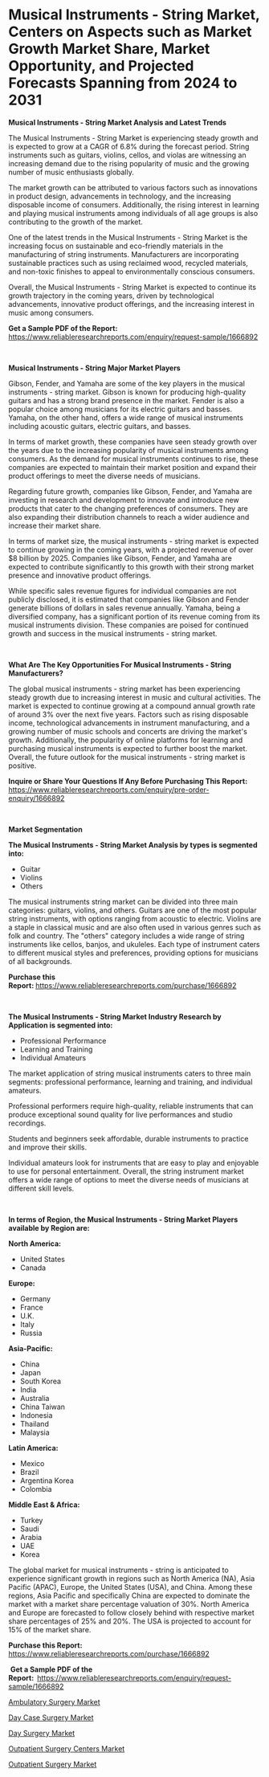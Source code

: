 <p><h1>Musical Instruments - String Market, Centers on Aspects such as Market Growth Market Share, Market Opportunity, and Projected Forecasts Spanning from 2024 to 2031</h1></p><p><strong>Musical Instruments - String Market Analysis and Latest Trends</strong></p>
<p><p>The Musical Instruments - String Market is experiencing steady growth and is expected to grow at a CAGR of 6.8% during the forecast period. String instruments such as guitars, violins, cellos, and violas are witnessing an increasing demand due to the rising popularity of music and the growing number of music enthusiasts globally.</p><p>The market growth can be attributed to various factors such as innovations in product design, advancements in technology, and the increasing disposable income of consumers. Additionally, the rising interest in learning and playing musical instruments among individuals of all age groups is also contributing to the growth of the market.</p><p>One of the latest trends in the Musical Instruments - String Market is the increasing focus on sustainable and eco-friendly materials in the manufacturing of string instruments. Manufacturers are incorporating sustainable practices such as using reclaimed wood, recycled materials, and non-toxic finishes to appeal to environmentally conscious consumers.</p><p>Overall, the Musical Instruments - String Market is expected to continue its growth trajectory in the coming years, driven by technological advancements, innovative product offerings, and the increasing interest in music among consumers.</p></p>
<p><strong>Get a Sample PDF of the Report:&nbsp;</strong> <a href="https://www.reliableresearchreports.com/enquiry/request-sample/1666892">https://www.reliableresearchreports.com/enquiry/request-sample/1666892</a></p>
<p>&nbsp;</p>
<p><strong>Musical Instruments - String Major Market Players</strong></p>
<p><p>Gibson, Fender, and Yamaha are some of the key players in the musical instruments - string market. Gibson is known for producing high-quality guitars and has a strong brand presence in the market. Fender is also a popular choice among musicians for its electric guitars and basses. Yamaha, on the other hand, offers a wide range of musical instruments including acoustic guitars, electric guitars, and basses.</p><p>In terms of market growth, these companies have seen steady growth over the years due to the increasing popularity of musical instruments among consumers. As the demand for musical instruments continues to rise, these companies are expected to maintain their market position and expand their product offerings to meet the diverse needs of musicians.</p><p>Regarding future growth, companies like Gibson, Fender, and Yamaha are investing in research and development to innovate and introduce new products that cater to the changing preferences of consumers. They are also expanding their distribution channels to reach a wider audience and increase their market share.</p><p>In terms of market size, the musical instruments - string market is expected to continue growing in the coming years, with a projected revenue of over $8 billion by 2025. Companies like Gibson, Fender, and Yamaha are expected to contribute significantly to this growth with their strong market presence and innovative product offerings.</p><p>While specific sales revenue figures for individual companies are not publicly disclosed, it is estimated that companies like Gibson and Fender generate billions of dollars in sales revenue annually. Yamaha, being a diversified company, has a significant portion of its revenue coming from its musical instruments division. These companies are poised for continued growth and success in the musical instruments - string market.</p></p>
<p>&nbsp;</p>
<p><strong>What Are The Key Opportunities For Musical Instruments - String Manufacturers?</strong></p>
<p><p>The global musical instruments - string market has been experiencing steady growth due to increasing interest in music and cultural activities. The market is expected to continue growing at a compound annual growth rate of around 3% over the next five years. Factors such as rising disposable income, technological advancements in instrument manufacturing, and a growing number of music schools and concerts are driving the market's growth. Additionally, the popularity of online platforms for learning and purchasing musical instruments is expected to further boost the market. Overall, the future outlook for the musical instruments - string market is positive.</p></p>
<p><strong>Inquire or Share Your Questions If Any Before Purchasing This Report:</strong> <a href="https://www.reliableresearchreports.com/enquiry/pre-order-enquiry/1666892">https://www.reliableresearchreports.com/enquiry/pre-order-enquiry/1666892</a></p>
<p>&nbsp;</p>
<p><strong>Market Segmentation</strong></p>
<p><strong>The Musical Instruments - String Market Analysis by types is segmented into:</strong></p>
<p><ul><li>Guitar</li><li>Violins</li><li>Others</li></ul></p>
<p><p>The musical instruments string market can be divided into three main categories: guitars, violins, and others. Guitars are one of the most popular string instruments, with options ranging from acoustic to electric. Violins are a staple in classical music and are also often used in various genres such as folk and country. The "others" category includes a wide range of string instruments like cellos, banjos, and ukuleles. Each type of instrument caters to different musical styles and preferences, providing options for musicians of all backgrounds.</p></p>
<p><strong>Purchase this Report:&nbsp;</strong><a href="https://www.reliableresearchreports.com/purchase/1666892">https://www.reliableresearchreports.com/purchase/1666892</a></p>
<p>&nbsp;</p>
<p><strong>The Musical Instruments - String Market Industry Research by Application is segmented into:</strong></p>
<p><ul><li>Professional Performance</li><li>Learning and Training</li><li>Individual Amateurs</li></ul></p>
<p><p>The market application of string musical instruments caters to three main segments: professional performance, learning and training, and individual amateurs. </p><p>Professional performers require high-quality, reliable instruments that can produce exceptional sound quality for live performances and studio recordings. </p><p>Students and beginners seek affordable, durable instruments to practice and improve their skills. </p><p>Individual amateurs look for instruments that are easy to play and enjoyable to use for personal entertainment. Overall, the string instrument market offers a wide range of options to meet the diverse needs of musicians at different skill levels.</p></p>
<p>&nbsp;</p>
<p><strong>In terms of Region, the Musical Instruments - String Market Players available by Region are:</strong></p>
<p>
    <p> <strong> North America: </strong>
        <ul>
            <li>United States</li>
            <li>Canada</li>
        </ul>
        </p> 
    <p> <strong> Europe: </strong>
        <ul>
            <li>Germany</li>
            <li>France</li>
            <li>U.K.</li>
            <li>Italy</li>
            <li>Russia</li>
        </ul>
        </p> 
    <p> <strong> Asia-Pacific: </strong>
        <ul>
            <li>China</li>
            <li>Japan</li>
            <li>South Korea</li>
            <li>India</li>
            <li>Australia</li>
            <li>China Taiwan</li>
            <li>Indonesia</li>
            <li>Thailand</li>
            <li>Malaysia</li>
        </ul>
        </p> 
    <p> <strong> Latin America: </strong>
        <ul>
            <li>Mexico</li>
            <li>Brazil</li>
            <li>Argentina Korea</li>
            <li>Colombia</li>
        </ul>
        </p> 
    <p> <strong> Middle East & Africa: </strong>
        <ul>
            <li>Turkey</li>
            <li>Saudi</li>
            <li>Arabia</li>
            <li>UAE</li>
            <li>Korea</li>
        </ul>
    </p>
    </p>
<p><p>The global market for musical instruments - string is anticipated to experience significant growth in regions such as North America (NA), Asia Pacific (APAC), Europe, the United States (USA), and China. Among these regions, Asia Pacific and specifically China are expected to dominate the market with a market share percentage valuation of 30%. North America and Europe are forecasted to follow closely behind with respective market share percentages of 25% and 20%. The USA is projected to account for 15% of the market share.</p></p>
<p><strong>Purchase this Report: </strong><a href="https://www.reliableresearchreports.com/purchase/1666892">https://www.reliableresearchreports.com/purchase/1666892</a></p>
<p>&nbsp;<strong>Get a Sample PDF of the Report:&nbsp;&nbsp;</strong><a href="https://www.reliableresearchreports.com/enquiry/request-sample/1666892">https://www.reliableresearchreports.com/enquiry/request-sample/1666892</a></p>
<p><strong></strong></p>
<p><p><a href="https://medium.com/p/595f18569684/edit">Ambulatory Surgery Market</a></p><p><a href="https://medium.com/p/9b679c39ad6e/edit">Day Case Surgery Market</a></p><p><a href="https://medium.com/p/22e0084b07ab/edit">Day Surgery Market</a></p><p><a href="https://medium.com/p/bf24953e56a7/edit">Outpatient Surgery Centers Market</a></p><p><a href="https://medium.com/@laurynframi1907/analyzing-outpatient-surgery-market-global-industry-perspective-and-forecast-2024-to-2031-29cd33fedea2">Outpatient Surgery Market</a></p></p>